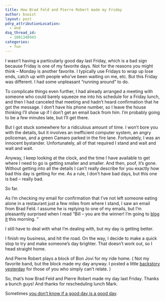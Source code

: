 ```yaml
---
title: How Brad Feld and Pierre Robert made my Friday
author: bsoist
layout: post
pdrp_attributionLocation:
  - end
dsq_thread_id:
  - 1081348943
categories:
  - fun
---
```

I wasn’t having a particularly good day last Friday, which is a bad sign because Friday is one of my favorite days. Not for the reasons you might think &#8211; Monday is another favorite. I typically use Fridays to wrap up lose ends, catch up with people who’ve been waiting on me, etc. But this Friday was different. I had some unpleasant “running around” to do.

To complicate things even further, I had already arranged a meeting with someone who could barely squeeze me into his schedule for a Friday lunch, and then I had canceled that meeting and hadn’t heard confirmation that he got the message. I don’t have his phone number, so I leave the house thinking I’ll show up if I don’t get an email back from him. I’m probably going to be a few minutes late, but I’ll get there.

But I got stuck somewhere for a ridiculous amount of time. I won’t bore you with the details, but it involves an inefficient computer system, an angry policeman, and a green Camaro parked in the fire lane. Fortunately, I was an innocent bystander. Unfortunately, all of that required I stand and wait and wait and wait.

Anyway, I keep looking at the clock, and the time I have available to get where I need to go is getting smaller and smaller. And then, poof, it’s gone. Without getting into all the details I can’t really describe for you exactly how bad this day is getting for me. As a rule, I don’t have bad days, but this one is bad &#8211; really bad.

So far.

As I’m checking my email for confirmation that I’ve not left someone eating alone in a restaurant just a few miles from where I stand, I saw an email from Brad Feld. I assume he is replying to one of my emails, but I’m pleasantly surprised when I read “Bill &#8211; you are the winner! I’m going to [blog it][1] this morning. ”

I still have to deal with what I’m dealing with, but my day is getting better.

I finish my business, and hit the road. On the way, I decide to make a quick stop to try and make someone’s day brighter. That doesn’t work out, so I head straight home.

And Pierre Robert plays a block of Bon Jovi for my ride home. ( Not my favorite band, but the block made my day anyway. I posted a little [backstory yesterday][2] for those of you who simply can’t relate. )

So, that’s how Brad Feld and Pierre Robert made my day last Friday. Thanks a bunch guys! And thanks for rescheduling lunch Mark.

Sometimes [you don&#8217;t know if a good day is a good day][3].

 [1]: http://www.feld.com/wp/archives/2013/02/the-winners-of-the-startup-life-win-a-dinner.html
 [2]: /2013/02/12/hair-metal-mondays-tuesday-edition/
 [3]: http://www.alearningaday.com/2013/02/you-don-know-if-good-day-is-good-day.html
